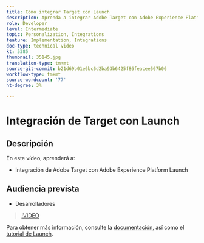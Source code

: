 ```yaml
---
title: Cómo integrar Target con Launch
description: Aprenda a integrar Adobe Target con Adobe Experience Platform Launch.
role: Developer
level: Intermediate
topic: Personalization, Integrations
feature: Implementation, Integrations
doc-type: technical video
kt: 5385
thumbnail: 35145.jpg
translation-type: tm+mt
source-git-commit: b21d69b01e6bc6d2ba93b6425f86feacee567b06
workflow-type: tm+mt
source-wordcount: '77'
ht-degree: 3%

---
```



# Integración de Target con Launch

## Descripción

En este vídeo, aprenderá a:

* Integración de Adobe Target con Adobe Experience Platform Launch

## Audiencia prevista

* Desarrolladores

>[!VIDEO](https://video.tv.adobe.com/v/35145/?quality=12)

Para obtener más información, consulte la [documentación](https://docs.adobe.com/content/help/en/target/using/implement-target/client-side/deploy-at-js/cmp-implementing-target-using-adobe-launch.html), así como el [tutorial de Launch](https://docs.adobe.com/content/help/en/experience-cloud/implementing-in-websites-with-launch/index.html).
